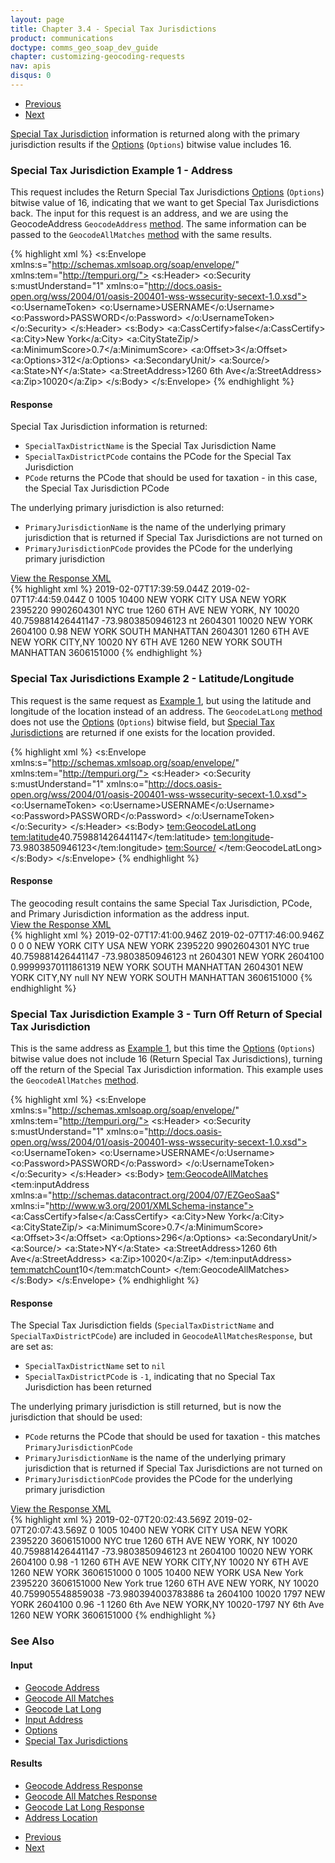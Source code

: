 ```yaml
---
layout: page
title: Chapter 3.4 - Special Tax Jurisdictions
product: communications
doctype: comms_geo_soap_dev_guide
chapter: customizing-geocoding-requests
nav: apis
disqus: 0
---
```


<ul class="pager">
  <li class="previous"><a href="/communications/dev-guide_geo_soap/customizing-geocoding-requests/sample-requests/geocode-lat-long"><i class="glyphicon glyphicon-chevron-left"></i>Previous</a></li>
  <li class="next"><a href="/communications/dev-guide_geo_soap/customizing-geocoding-requests/sample-requests/florida-certified">Next<i class="glyphicon glyphicon-chevron-right"></i></a></li>
</ul>

<a class="dev-guide-link" href="/communications/dev-guide_geo_soap/geocode/special-tax-jurisdictions/">Special Tax Jurisdiction</a> information is returned along with the primary jurisdiction results if the <a class="dev-guide-link" href="/communications/dev-guide_geo_soap/geocode/options/">Options</a> (<code>Options</code>) bitwise value includes 16.

<h3 id="example1">Special Tax Jurisdiction Example 1 - Address</h3>
This request includes the Return Special Tax Jurisdictions <a class="dev-guide-link" href="/communications/dev-guide_geo_soap/geocode/options/">Options</a> (<code>Options</code>) bitwise value of 16, indicating that we want to get Special Tax Jurisdictions back.  The input for this request is an address, and we are using the GeocodeAddress <code>GeocodeAddress</code> <a class="dev-guide-link" href="/communications/dev-guide_geo_soap/getting-started/endpoints-methods#methods">method</a>.  The same information can be passed to the <code>GeocodeAllMatches</code> <a class="dev-guide-link" href="/communications/dev-guide_geo_soap/getting-started/endpoints-methods#methods">method</a> with the same results.

{% highlight xml %}
<s:Envelope xmlns:s="http://schemas.xmlsoap.org/soap/envelope/" xmlns:tem="http://tempuri.org/">
   <s:Header>
      <o:Security s:mustUnderstand="1" xmlns:o="http://docs.oasis-open.org/wss/2004/01/oasis-200401-wss-wssecurity-secext-1.0.xsd">
         <o:UsernameToken>
            <o:Username>USERNAME</o:Username>
            <o:Password>PASSWORD</o:Password>
         </o:UsernameToken>
      </o:Security>
   </s:Header>
   <s:Body>
      <GeocodeAddress xmlns="http://tempuri.org/">
         <inputAddress xmlns:a="http://schemas.datacontract.org/2004/07/EZGeoSaaS" xmlns:i="http://www.w3.org/2001/XMLSchema-instance">
            <a:CassCertify>false</a:CassCertify>
            <a:City>New York</a:City>
            <a:CityStateZip/>
            <a:MinimumScore>0.7</a:MinimumScore>
            <a:Offset>3</a:Offset>
            <a:Options>312</a:Options>
            <a:SecondaryUnit/>
            <a:Source/>
            <a:State>NY</a:State>
            <a:StreetAddress>1260 6th Ave</a:StreetAddress>
            <a:Zip>10020</a:Zip>
         </inputAddress>
      </GeocodeAddress>
   </s:Body>
</s:Envelope>
{% endhighlight %}

<h4>Response</h4>
Special Tax Jurisdiction information is returned:
<ul class="dev-guide-list">
   <li><code>SpecialTaxDistrictName</code> is the Special Tax Jurisdiction Name</li>
   <li><code>SpecialTaxDistrictPCode</code> contains the PCode for the Special Tax Jurisdiction</li>
   <li><code>PCode</code> returns the PCode that should be used for taxation - in this case, the Special Tax Jurisdiction PCode</li>
</ul>

The underlying primary jurisdiction is also returned:
<ul class="dev-guide-list">
   <li><code>PrimaryJurisdictionName</code> is the name of the underlying primary jurisdiction that is returned if Special Tax Jurisdictions are not turned on</li>
   <li><code>PrimaryJurisdictionPCode</code> provides the PCode for the underlying primary jurisdiction</li>
</ul>

<div class="panel-group">
  <a class="dev-guide-link" data-toggle="collapse" href="#collapse1">View the Response XML</a>
  <div id="collapse1" class="panel-collapse collapse">
    <div class="panel-body">
{% highlight xml %}
<s:Envelope xmlns:s="http://schemas.xmlsoap.org/soap/envelope/" xmlns:u="http://docs.oasis-open.org/wss/2004/01/oasis-200401-wss-wssecurity-utility-1.0.xsd">
   <s:Header>
      <o:Security s:mustUnderstand="1" xmlns:o="http://docs.oasis-open.org/wss/2004/01/oasis-200401-wss-wssecurity-secext-1.0.xsd">
         <u:Timestamp u:Id="_0">
            <u:Created>2019-02-07T17:39:59.044Z</u:Created>
            <u:Expires>2019-02-07T17:44:59.044Z</u:Expires>
         </u:Timestamp>
      </o:Security>
   </s:Header>
   <s:Body>
      <GeocodeAddressResponse xmlns="http://tempuri.org/">
         <GeocodeAddressResult xmlns:a="http://schemas.datacontract.org/2004/07/EZGeoSaaS" xmlns:i="http://www.w3.org/2001/XMLSchema-instance">
            <a:Alternate>0</a:Alternate>
            <a:CassAddress i:nil="true"/>
            <a:CensusBlockGroup>1005</a:CensusBlockGroup>
            <a:CensusTract>10400</a:CensusTract>
            <a:CityName>NEW YORK CITY</a:CityName>
            <a:Country>USA</a:Country>
            <a:County>NEW YORK</a:County>
            <a:ErrorMessage/>
            <a:FeatureID>2395220</a:FeatureID>
            <a:FipsCode>9902604301</a:FipsCode>
            <a:FipsPlaceName>NYC</a:FipsPlaceName>
            <a:Incorporated>true</a:Incorporated>
            <a:InputAddress xmlns:b="http://schemas.microsoft.com/2003/10/Serialization/Arrays">
               <b:string>1260 6TH AVE</b:string>
               <b:string>NEW YORK, NY 10020</b:string>
            </a:InputAddress>
            <a:Latitude>40.759881426441147</a:Latitude>
            <a:Longitude>-73.9803850946123</a:Longitude>
            <a:NetworkID>nt</a:NetworkID>
            <a:PCode>2604301</a:PCode>
            <a:PostalCode>10020</a:PostalCode>
            <a:PostalCodeExtension/>
            <a:PrimaryJurisdictionName>NEW YORK</a:PrimaryJurisdictionName>
            <a:PrimaryJurisdictionPCode>2604100</a:PrimaryJurisdictionPCode>
            <a:Score>0.98</a:Score>
            <a:SecondaryUnit/>
            <a:SpecialTaxDistrictName>NEW YORK SOUTH MANHATTAN</a:SpecialTaxDistrictName>
            <a:SpecialTaxDistrictPCode>2604301</a:SpecialTaxDistrictPCode>
            <a:StandardizedAddress xmlns:b="http://schemas.microsoft.com/2003/10/Serialization/Arrays">
               <b:string>1260 6TH AVE</b:string>
               <b:string>NEW YORK CITY,NY 10020</b:string>
            </a:StandardizedAddress>
            <a:StateName>NY</a:StateName>
            <a:StreetName>6TH AVE</a:StreetName>
            <a:StreetNumber>1260</a:StreetNumber>
            <a:TaxJurisdictionName>NEW YORK SOUTH MANHATTAN</a:TaxJurisdictionName>
            <a:TimeZone/>
            <a:UnderlyingFipsCode>3606151000</a:UnderlyingFipsCode>
         </GeocodeAddressResult>
      </GeocodeAddressResponse>
   </s:Body>
</s:Envelope>
{% endhighlight %}
    </div>
  </div>
</div>

<h3>Special Tax Jurisdictions Example 2 - Latitude/Longitude</h3>
This request is the same request as <a class="dev-guide-link" href="#example1">Example 1</a>, but using the latitude and longitude of the location instead of an address.  The <code>GeocodeLatLong</code> <a class="dev-guide-link" href="/communications/dev-guide_geo_soap/getting-started/endpoints-methods#methods">method</a> does not use the  <a class="dev-guide-link" href="/communications/dev-guide_geo_soap/geocode/options/">Options</a> (<code>Options</code>) bitwise field, but <a class="dev-guide-link" href="/communications/dev-guide_geo_soap/geocode/special-tax-jurisdictions/">Special Tax Jurisdictions</a> are returned if one exists for the location provided.

{% highlight xml %}
<s:Envelope xmlns:s="http://schemas.xmlsoap.org/soap/envelope/" xmlns:tem="http://tempuri.org/">
   <s:Header>
      <o:Security s:mustUnderstand="1" xmlns:o="http://docs.oasis-open.org/wss/2004/01/oasis-200401-wss-wssecurity-secext-1.0.xsd">
         <o:UsernameToken>
            <o:Username>USERNAME</o:Username>
            <o:Password>PASSWORD</o:Password>
         </o:UsernameToken>
      </o:Security>
   </s:Header>
   <s:Body>
      <tem:GeocodeLatLong>
         <tem:latitude>40.759881426441147</tem:latitude>
         <tem:longitude>-73.9803850946123</tem:longitude>
         <tem:Source/>
      </tem:GeocodeLatLong>
   </s:Body>
</s:Envelope>
{% endhighlight %}

<h4>Response</h4>
The geocoding result contains the same Special Tax Jurisdiction, PCode, and Primary Jurisdiction information as the address input. 
<br/>
<div class="panel-group">
  <a class="dev-guide-link" data-toggle="collapse" href="#collapse2">View the Response XML</a>
  <div id="collapse2" class="panel-collapse collapse">
    <div class="panel-body">
{% highlight xml %}
<s:Envelope xmlns:s="http://schemas.xmlsoap.org/soap/envelope/" xmlns:u="http://docs.oasis-open.org/wss/2004/01/oasis-200401-wss-wssecurity-utility-1.0.xsd">
   <s:Header>
      <o:Security s:mustUnderstand="1" xmlns:o="http://docs.oasis-open.org/wss/2004/01/oasis-200401-wss-wssecurity-secext-1.0.xsd">
         <u:Timestamp u:Id="_0">
            <u:Created>2019-02-07T17:41:00.946Z</u:Created>
            <u:Expires>2019-02-07T17:46:00.946Z</u:Expires>
         </u:Timestamp>
      </o:Security>
   </s:Header>
   <s:Body>
      <GeocodeLatLongResponse xmlns="http://tempuri.org/">
         <GeocodeLatLongResult xmlns:a="http://schemas.datacontract.org/2004/07/EZGeoSaaS" xmlns:i="http://www.w3.org/2001/XMLSchema-instance">
            <a:Alternate>0</a:Alternate>
            <a:CassAddress i:nil="true"/>
            <a:CensusBlockGroup>0</a:CensusBlockGroup>
            <a:CensusTract>0</a:CensusTract>
            <a:CityName>NEW YORK CITY</a:CityName>
            <a:Country>USA</a:Country>
            <a:County>NEW YORK</a:County>
            <a:ErrorMessage/>
            <a:FeatureID>2395220</a:FeatureID>
            <a:FipsCode>9902604301</a:FipsCode>
            <a:FipsPlaceName>NYC</a:FipsPlaceName>
            <a:Incorporated>true</a:Incorporated>
            <a:InputAddress xmlns:b="http://schemas.microsoft.com/2003/10/Serialization/Arrays">
               <b:string/>
               <b:string/>
            </a:InputAddress>
            <a:Latitude>40.759881426441147</a:Latitude>
            <a:Longitude>-73.9803850946123</a:Longitude>
            <a:NetworkID>nt</a:NetworkID>
            <a:PCode>2604301</a:PCode>
            <a:PostalCode/>
            <a:PostalCodeExtension/>
            <a:PrimaryJurisdictionName>NEW YORK</a:PrimaryJurisdictionName>
            <a:PrimaryJurisdictionPCode>2604100</a:PrimaryJurisdictionPCode>
            <a:Score>0.99999370111861319</a:Score>
            <a:SecondaryUnit/>
            <a:SpecialTaxDistrictName>NEW YORK SOUTH MANHATTAN</a:SpecialTaxDistrictName>
            <a:SpecialTaxDistrictPCode>2604301</a:SpecialTaxDistrictPCode>
            <a:StandardizedAddress xmlns:b="http://schemas.microsoft.com/2003/10/Serialization/Arrays">
               <b:string></b:string>
               <b:string>NEW YORK CITY,NY null</b:string>
            </a:StandardizedAddress>
            <a:StateName>NY</a:StateName>
            <a:StreetName/>
            <a:StreetNumber/>
            <a:TaxJurisdictionName>NEW YORK SOUTH MANHATTAN</a:TaxJurisdictionName>
            <a:TimeZone/>
            <a:UnderlyingFipsCode>3606151000</a:UnderlyingFipsCode>
         </GeocodeLatLongResult>
      </GeocodeLatLongResponse>
   </s:Body>
</s:Envelope>
{% endhighlight %}
    </div>
  </div>
</div>

<h3>Special Tax Jurisdiction Example 3 - Turn Off Return of Special Tax Jurisdiction</h3>
This is the same address as <a class="dev-guide-link" href="#example1">Example 1</a>, but this time the <a class="dev-guide-link" href="/communications/dev-guide_geo_soap/geocode/options/">Options</a> (<code>Options</code>) bitwise value does not include 16 (Return Special Tax Jurisdictions), turning off the return of the Special Tax Jurisdiction information.  This example uses the <code>GeocodeAllMatches</code> <a class="dev-guide-link" href="/communications/dev-guide_geo_soap/getting-started/endpoints-methods#methods">method</a>.

{% highlight xml %}
<s:Envelope xmlns:s="http://schemas.xmlsoap.org/soap/envelope/" xmlns:tem="http://tempuri.org/">
   <s:Header>
      <o:Security s:mustUnderstand="1" xmlns:o="http://docs.oasis-open.org/wss/2004/01/oasis-200401-wss-wssecurity-secext-1.0.xsd">
         <o:UsernameToken>
            <o:Username>USERNAME</o:Username>
            <o:Password>PASSWORD</o:Password>
         </o:UsernameToken>
      </o:Security>
   </s:Header>
   <s:Body>
      <tem:GeocodeAllMatches>
         <tem:inputAddress xmlns:a="http://schemas.datacontract.org/2004/07/EZGeoSaaS" xmlns:i="http://www.w3.org/2001/XMLSchema-instance">
            <a:CassCertify>false</a:CassCertify>
            <a:City>New York</a:City>
            <a:CityStateZip/>
            <a:MinimumScore>0.7</a:MinimumScore>
            <a:Offset>3</a:Offset>
            <a:Options>296</a:Options>
            <a:SecondaryUnit/>
            <a:Source/>
            <a:State>NY</a:State>
            <a:StreetAddress>1260 6th Ave</a:StreetAddress>
            <a:Zip>10020</a:Zip>
         </tem:inputAddress>
         <tem:matchCount>10</tem:matchCount>
      </tem:GeocodeAllMatches>
   </s:Body>
</s:Envelope>
{% endhighlight %}

<h4>Response</h4>
The Special Tax Jurisdiction fields (<code>SpecialTaxDistrictName</code> and <code>SpecialTaxDistrictPCode</code>) are included in <code>GeocodeAllMatchesResponse</code>, but are set as:
<ul class="dev-guide-list">
   <li><code>SpecialTaxDistrictName</code> set to <code>nil</code></li>
   <li><code>SpecialTaxDistrictPCode</code> is <code>-1</code>, indicating that no Special Tax Jurisdiction has been returned</li>
</ul>

The underlying primary jurisdiction is still returned, but is now the jurisdiction that should be used:
<ul class="dev-guide-list">
   <li><code>PCode</code> returns the PCode that should be used for taxation - this matches <code>PrimaryJurisdictionPCode</code></li>
   <li><code>PrimaryJurisdictionName</code> is the name of the underlying primary jurisdiction that is returned if Special Tax Jurisdictions are not turned on</li>
   <li><code>PrimaryJurisdictionPCode</code> provides the PCode for the underlying primary jurisdiction</li>
</ul>

<div class="panel-group">
  <a class="dev-guide-link" data-toggle="collapse" href="#collapse3">View the Response XML</a>
  <div id="collapse3" class="panel-collapse collapse">
    <div class="panel-body">
{% highlight xml %}
<s:Envelope xmlns:s="http://schemas.xmlsoap.org/soap/envelope/" xmlns:u="http://docs.oasis-open.org/wss/2004/01/oasis-200401-wss-wssecurity-utility-1.0.xsd">
   <s:Header>
      <o:Security s:mustUnderstand="1" xmlns:o="http://docs.oasis-open.org/wss/2004/01/oasis-200401-wss-wssecurity-secext-1.0.xsd">
         <u:Timestamp u:Id="_0">
            <u:Created>2019-02-07T20:02:43.569Z</u:Created>
            <u:Expires>2019-02-07T20:07:43.569Z</u:Expires>
         </u:Timestamp>
      </o:Security>
   </s:Header>
   <s:Body>
      <GeocodeAllMatchesResponse xmlns="http://tempuri.org/">
         <GeocodeAllMatchesResult xmlns:a="http://schemas.datacontract.org/2004/07/EZGeoSaaS" xmlns:i="http://www.w3.org/2001/XMLSchema-instance">
            <a:AddressLocation>
               <a:Alternate>0</a:Alternate>
               <a:CassAddress i:nil="true"/>
               <a:CensusBlockGroup>1005</a:CensusBlockGroup>
               <a:CensusTract>10400</a:CensusTract>
               <a:CityName>NEW YORK CITY</a:CityName>
               <a:Country>USA</a:Country>
               <a:County>NEW YORK</a:County>
               <a:ErrorMessage/>
               <a:FeatureID>2395220</a:FeatureID>
               <a:FipsCode>3606151000</a:FipsCode>
               <a:FipsPlaceName>NYC</a:FipsPlaceName>
               <a:Incorporated>true</a:Incorporated>
               <a:InputAddress xmlns:b="http://schemas.microsoft.com/2003/10/Serialization/Arrays">
                  <b:string>1260 6TH AVE</b:string>
                  <b:string>NEW YORK, NY 10020</b:string>
               </a:InputAddress>
               <a:Latitude>40.759881426441147</a:Latitude>
               <a:Longitude>-73.9803850946123</a:Longitude>
               <a:NetworkID>nt</a:NetworkID>
               <a:PCode>2604100</a:PCode>
               <a:PostalCode>10020</a:PostalCode>
               <a:PostalCodeExtension/>
               <a:PrimaryJurisdictionName>NEW YORK</a:PrimaryJurisdictionName>
               <a:PrimaryJurisdictionPCode>2604100</a:PrimaryJurisdictionPCode>
               <a:Score>0.98</a:Score>
               <a:SecondaryUnit/>
               <a:SpecialTaxDistrictName i:nil="true"/>
               <a:SpecialTaxDistrictPCode>-1</a:SpecialTaxDistrictPCode>
               <a:StandardizedAddress xmlns:b="http://schemas.microsoft.com/2003/10/Serialization/Arrays">
                  <b:string>1260 6TH AVE</b:string>
                  <b:string>NEW YORK CITY,NY 10020</b:string>
               </a:StandardizedAddress>
               <a:StateName>NY</a:StateName>
               <a:StreetName>6TH AVE</a:StreetName>
               <a:StreetNumber>1260</a:StreetNumber>
               <a:TaxJurisdictionName>NEW YORK</a:TaxJurisdictionName>
               <a:TimeZone/>
               <a:UnderlyingFipsCode>3606151000</a:UnderlyingFipsCode>
            </a:AddressLocation>
            <a:AddressLocation>
               <a:Alternate>0</a:Alternate>
               <a:CassAddress i:nil="true"/>
               <a:CensusBlockGroup>1005</a:CensusBlockGroup>
               <a:CensusTract>10400</a:CensusTract>
               <a:CityName>NEW YORK</a:CityName>
               <a:Country>USA</a:Country>
               <a:County>New York</a:County>
               <a:ErrorMessage/>
               <a:FeatureID>2395220</a:FeatureID>
               <a:FipsCode>3606151000</a:FipsCode>
               <a:FipsPlaceName>New York</a:FipsPlaceName>
               <a:Incorporated>true</a:Incorporated>
               <a:InputAddress xmlns:b="http://schemas.microsoft.com/2003/10/Serialization/Arrays">
                  <b:string>1260 6TH AVE</b:string>
                  <b:string>NEW YORK, NY 10020</b:string>
               </a:InputAddress>
               <a:Latitude>40.759905548859038</a:Latitude>
               <a:Longitude>-73.980394003783886</a:Longitude>
               <a:NetworkID>ta</a:NetworkID>
               <a:PCode>2604100</a:PCode>
               <a:PostalCode>10020</a:PostalCode>
               <a:PostalCodeExtension>1797</a:PostalCodeExtension>
               <a:PrimaryJurisdictionName>NEW YORK</a:PrimaryJurisdictionName>
               <a:PrimaryJurisdictionPCode>2604100</a:PrimaryJurisdictionPCode>
               <a:Score>0.96</a:Score>
               <a:SecondaryUnit/>
               <a:SpecialTaxDistrictName i:nil="true"/>
               <a:SpecialTaxDistrictPCode>-1</a:SpecialTaxDistrictPCode>
               <a:StandardizedAddress xmlns:b="http://schemas.microsoft.com/2003/10/Serialization/Arrays">
                  <b:string>1260 6th Ave</b:string>
                  <b:string>NEW YORK,NY 10020-1797</b:string>
               </a:StandardizedAddress>
               <a:StateName>NY</a:StateName>
               <a:StreetName>6th Ave</a:StreetName>
               <a:StreetNumber>1260</a:StreetNumber>
               <a:TaxJurisdictionName>NEW YORK</a:TaxJurisdictionName>
               <a:TimeZone/>
               <a:UnderlyingFipsCode>3606151000</a:UnderlyingFipsCode>
            </a:AddressLocation>
         </GeocodeAllMatchesResult>
      </GeocodeAllMatchesResponse>
   </s:Body>
</s:Envelope>
{% endhighlight %}
    </div>
  </div>
</div>

<h3>See Also</h3>
<h4>Input</h4>
<ul class="dev-guide-list">
  <li><a class="dev-guide-link" href="/communications/dev-guide_geo_soap/reference/geocode-address/">Geocode Address</a></li>
  <li><a class="dev-guide-link" href="/communications/dev-guide_geo_soap/reference/geocode-all-matches/">Geocode All Matches</a></li>
  <li><a class="dev-guide-link" href="/communications/dev-guide_geo_soap/reference/geocode-lat-long/">Geocode Lat Long</a></li>
  <li><a class="dev-guide-link" href="/communications/dev-guide_geo_soap/reference/input-address/">Input Address</a></li>
  <li><a class="dev-guide-link" href="/communications/dev-guide_geo_soap/geocode/options/">Options</a></li>
  <li><a class="dev-guide-link" href="/communications/dev-guide_geo_soap/geocode/special-tax-jurisdictions/">Special Tax Jurisdictions</a></li>
</ul>

<h4>Results</h4>
<ul class="dev-guide-list">
  <li><a class="dev-guide-link" href="/communications/dev-guide_geo_soap/reference/geocode-address-response/">Geocode Address Response</a></li>
  <li><a class="dev-guide-link" href="/communications/dev-guide_geo_soap/reference/geocode-all-matches-response/">Geocode All Matches Response</a></li>
  <li><a class="dev-guide-link" href="/communications/dev-guide_geo_soap/reference/geocode-lat-long-response/">Geocode Lat Long Response</a></li>
  <li><a class="dev-guide-link" href="/communications/dev-guide_geo_soap/reference/address-location/">Address Location</a></li>
</ul>

<ul class="pager">
  <li class="previous"><a href="/communications/dev-guide_geo_soap/customizing-geocoding-requests/sample-requests/geocode-lat-long"><i class="glyphicon glyphicon-chevron-left"></i>Previous</a></li>
  <li class="next"><a href="/communications/dev-guide_geo_soap/customizing-geocoding-requests/sample-requests/florida-certified">Next<i class="glyphicon glyphicon-chevron-right"></i></a></li>
</ul>